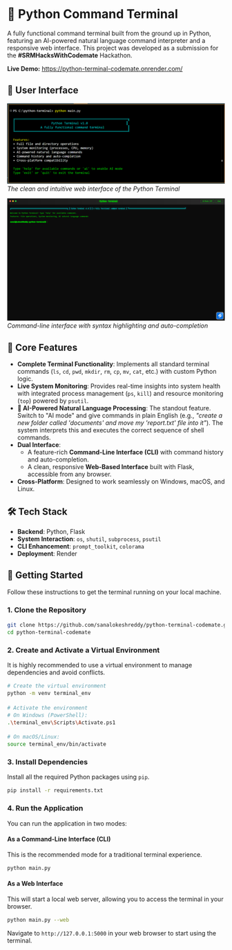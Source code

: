 # 🐍 Python Command Terminal

A fully functional command terminal built from the ground up in Python, featuring an AI-powered natural language command interpreter and a responsive web interface. This project was developed as a submission for the **#SRMHacksWithCodemate** Hackathon.

**Live Demo:** https://python-terminal-codemate.onrender.com/

## 📸 User Interface

![Terminal UI Screenshot](./screenshots/terminal-ui.png)
*The clean and intuitive web interface of the Python Terminal*

![CLI Interface Screenshot](./screenshots/cli-interface.png)
*Command-line interface with syntax highlighting and auto-completion*

## 🌟 Core Features

* **Complete Terminal Functionality**: Implements all standard terminal commands (`ls`, `cd`, `pwd`, `mkdir`, `rm`, `cp`, `mv`, `cat`, etc.) with custom Python logic.
* **Live System Monitoring**: Provides real-time insights into system health with integrated process management (`ps`, `kill`) and resource monitoring (`top`) powered by `psutil`.
* **🧠 AI-Powered Natural Language Processing**: The standout feature. Switch to "AI mode" and give commands in plain English (e.g., *"create a new folder called 'documents' and move my 'report.txt' file into it"*). The system interprets this and executes the correct sequence of shell commands.
* **Dual Interface**:
   * A feature-rich **Command-Line Interface (CLI)** with command history and auto-completion.
   * A clean, responsive **Web-Based Interface** built with Flask, accessible from any browser.
* **Cross-Platform**: Designed to work seamlessly on Windows, macOS, and Linux.

## 🛠️ Tech Stack

* **Backend**: Python, Flask
* **System Interaction**: `os`, `shutil`, `subprocess`, `psutil`
* **CLI Enhancement**: `prompt_toolkit`, `colorama`
* **Deployment**: Render

## 🚀 Getting Started

Follow these instructions to get the terminal running on your local machine.

### 1. Clone the Repository

```bash
git clone https://github.com/sanalokeshreddy/python-terminal-codemate.git
cd python-terminal-codemate
```


### 2. Create and Activate a Virtual Environment

It is highly recommended to use a virtual environment to manage dependencies and avoid conflicts.

```bash
# Create the virtual environment
python -m venv terminal_env

# Activate the environment
# On Windows (PowerShell):
.\terminal_env\Scripts\Activate.ps1

# On macOS/Linux:
source terminal_env/bin/activate
```

### 3. Install Dependencies

Install all the required Python packages using `pip`.

```bash
pip install -r requirements.txt
```

### 4. Run the Application

You can run the application in two modes:

#### As a Command-Line Interface (CLI)
This is the recommended mode for a traditional terminal experience.

```bash
python main.py
```

#### As a Web Interface
This will start a local web server, allowing you to access the terminal in your browser.

```bash
python main.py --web
```

Navigate to `http://127.0.0.1:5000` in your web browser to start using the terminal.